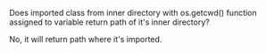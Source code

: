 Does imported class from inner directory with os.getcwd() function assigned to variable return path of it's inner directory?

No, it will return path where it's imported.

